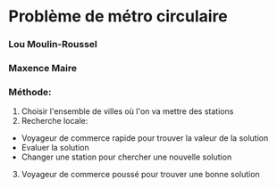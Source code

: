 
# Problème de métro circulaire

### Lou Moulin-Roussel
### Maxence Maire

### Méthode:
1. Choisir l'ensemble de villes où l'on va mettre des stations
2. Recherche locale:
- Voyageur de commerce rapide pour trouver la valeur de la solution
- Evaluer la solution
- Changer une station pour chercher une nouvelle solution
3. Voyageur de commerce poussé pour trouver une bonne solution

